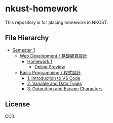 # nkust-homework

This repository is for placing homework in NKUST.

## File Hierarchy

- [Semester 1](./s1)
  - [Web Development / 基礎網頁設計](./s1/web-development/)
    - [Homework 1](./s1/web-development/hw-1/index.html)
      - [Online Preview](https://nkust-hw.pan93.com/s1/web-development/hw-1/index.html)
  - [Basic Programming / 程式設計](./s1/basic-programming/)
    - [1. Introduction to VS Code](./s1/basic-programming/01-vsc-intro/main.py)
    - [2. Variable and Data Types](./s1/basic-programming/02-var-and-type/main.py)
    - [3. Outputting and Escape Characters](./s1/basic-programming/03-output/main.py)

## License

CC0.
